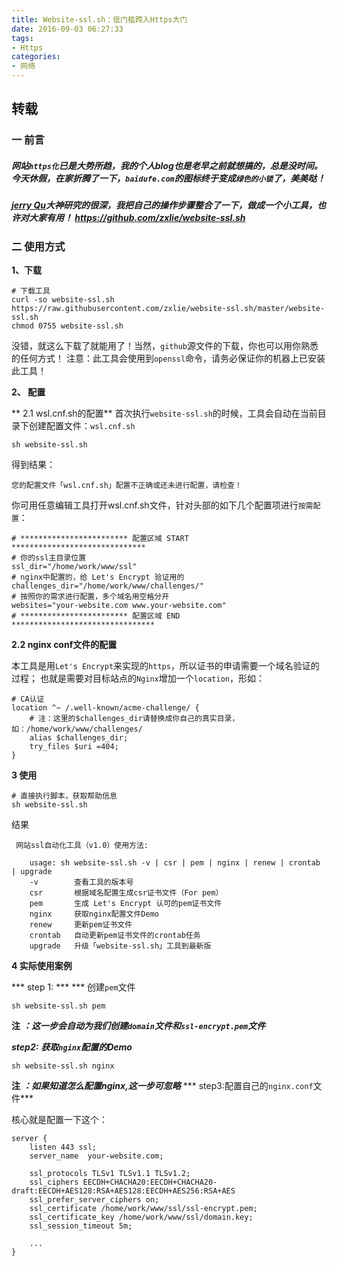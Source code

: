 ```yaml
---
title: Website-ssl.sh：低门槛跨入Https大门
date: 2016-09-03 06:27:33
tags: 
- Https
categories: 
- 网络
---
```


## 转载
### 一  前言
##### 网站`https化`已是大势所趋，我的个人blog也是老早之前就想搞的，总是没时间。 今天休假，在家折腾了一下，`baidufe.com`的图标终于变成`绿色的小锁`了，美美哒！
##### [jerry Qu](https://imququ.com/post/letsencrypt-certificate.html)大神研究的很深，我把自己的操作步骤整合了一下，做成一个小工具，也许对大家有用！ https://github.com/zxlie/website-ssl.sh
<!-- more -->
### 二 使用方式
 **1、下载**
```
# 下载工具
curl -so website-ssl.sh https://raw.githubusercontent.com/zxlie/website-ssl.sh/master/website-ssl.sh
chmod 0755 website-ssl.sh
```
没错，就这么下载了就能用了！当然，`github`源文件的下载，你也可以用你熟悉的任何方式！
注意：此工具会使用到`openssl`命令，请务必保证你的机器上已安装此工具！

**2、 配置**

** 2.1 wsl.cnf.sh的配置**
首次执行`website-ssl.sh`的时候，工具会自动在当前目录下创建配置文件：`wsl.cnf.sh`

```
sh website-ssl.sh
```
得到结果：

```
您的配置文件「wsl.cnf.sh」配置不正确或还未进行配置，请检查！
```
你可用任意编辑工具打开wsl.cnf.sh文件，针对头部的如下几个配置项进行`按需配置`：

```
# ************************ 配置区域 START ******************************
# 你的ssl主目录位置
ssl_dir="/home/work/www/ssl"
# nginx中配置的，给 Let's Encrypt 验证用的
challenges_dir="/home/work/www/challenges/"
# 按照你的需求进行配置，多个域名用空格分开
websites="your-website.com www.your-website.com"
# ************************ 配置区域 END ********************************
```
 **2.2 nginx conf文件的配置**

本工具是用`Let's Encrypt`来实现的`https`，所以证书的申请需要一个域名验证的过程； 也就是需要对目标站点的`Nginx`增加一个`location`，形如：

```
# CA认证
location ^~ /.well-known/acme-challenge/ {
    # 注：这里的$challenges_dir请替换成你自己的真实目录，如：/home/work/www/challenges/
    alias $challenges_dir;
    try_files $uri =404;
}
```
**3 使用**

```
# 直接执行脚本，获取帮助信息
sh website-ssl.sh
```
结果

```
 网站ssl自动化工具（v1.0）使用方法:

    usage: sh website-ssl.sh -v | csr | pem | nginx | renew | crontab | upgrade
    -v        查看工具的版本号
    csr       根据域名配置生成csr证书文件（For pem）
    pem       生成 Let's Encrypt 认可的pem证书文件
    nginx     获取nginx配置文件Demo
    renew     更新pem证书文件
    crontab   自动更新pem证书文件的crontab任务
    upgrade   升级「website-ssl.sh」工具到最新版
```
**4 实际使用案例**

*** step 1: *** *** 创建`pem`文件

```
sh website-ssl.sh pem
```
 **注** ***：这一步会自动为我们创建`domain`文件和`ssl-encrypt.pem`文件***

***step2:*** ***获取`nginx`配置的Demo***

```
sh website-ssl.sh nginx
```
 **注** ***：如果知道怎么配置nginx,这一步可忽略***
*** step3:配置自己的`nginx.conf`文件***

核心就是配置一下这个：

```
server {
    listen 443 ssl;
    server_name  your-website.com;

    ssl_protocols TLSv1 TLSv1.1 TLSv1.2;
    ssl_ciphers EECDH+CHACHA20:EECDH+CHACHA20-draft:EECDH+AES128:RSA+AES128:EECDH+AES256:RSA+AES
    ssl_prefer_server_ciphers on;
    ssl_certificate /home/work/www/ssl/ssl-encrypt.pem;
    ssl_certificate_key /home/work/www/ssl/domain.key;
    ssl_session_timeout 5m;

    ...
}
```
